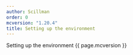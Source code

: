 ```yaml
---
author: Scillman
order: 0
mcversion: "1.20.4"
title: Setting up the environment
---
```

Setting up the environment {{ page.mcversion }}